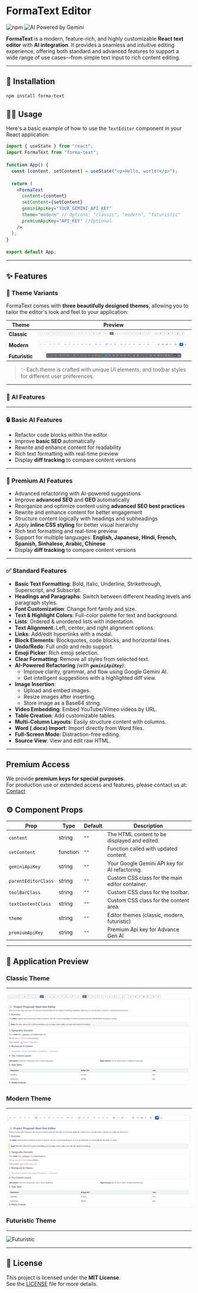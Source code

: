 # FormaText Editor
![npm](https://img.shields.io/npm/v/forma-text)
![AI Powered by Gemini](https://img.shields.io/badge/AI%20Powered%20by-Gemini-blue?logo=google)

**FormaText** is a modern, feature-rich, and highly customizable **React text editor** with **AI integration**. It provides a seamless and intuitive editing experience, offering both standard and advanced features to support a wide range of use cases—from simple text input to rich content editing.

---

## 🚀 Installation

```bash
npm install forma-text
```




## 🧑‍💻 Usage

Here's a basic example of how to use the `TextEditor` component in your React application:

```jsx
import { useState } from "react";
import FormaText from "forma-text";

function App() {
  const [content, setContent] = useState("<p>Hello, world!</p>");

  return (
    <FormaText
      content={content}
      setContent={setContent}
      geminiApiKey="YOUR_GEMINI_API_KEY"
      theme="modern" // Options: "classic", "modern", "futuristic"
      premiumApiKey="API_KEY" //Optional
    />
  );
}

export default App;
```

---

## ✨ Features


### 🎨 Theme Variants

FormaText comes with **three beautifully designed themes**, allowing you to tailor the editor's look and feel to your application:

| Theme          | Preview                                                                                               |
|----------------|--------------------------------------------------------------------------------------------------------|
| **Classic**    | ![Classic Theme](https://github.com/Sandaruwan-Jayasundara/public-assets/blob/main/classic.jpg)       |
|                |                                                                                                        |
| **Modern**     | ![Modern Theme](https://github.com/Sandaruwan-Jayasundara/public-assets/blob/main/modern.jpg)         |
|                |                                                                                                        |
| **Futuristic** | ![Futuristic Theme](https://github.com/Sandaruwan-Jayasundara/public-assets/blob/main/futuristic.jpg) |


> ✨ Each theme is crafted with unique UI elements, and toolbar styles for different user preferences.


---
### 🤖 AI Features

---

### 🔒 Basic AI Features
- Refactor code blocks within the editor
- Improve **basic SEO** automatically
- Rewrite and enhance content for readability
- Rich text formatting with real-time preview
- Display **diff tracking** to compare content versions

---

### 🔑 Premium AI Features
- Advanced refactoring with AI-powered suggestions
- Improve **advanced SEO** and **GEO** automatically
- Reorganize and optimize content using **advanced SEO best practices**
- Rewrite and enhance content for better engagement
- Structure content logically with headings and subheadings
- Apply **inline CSS styling** for better visual hierarchy
- Rich text formatting and real-time preview
- Support for multiple languages: **English, Japanese, Hindi, French, Spanish, Sinhalese, Arabic, Chinese**
- Display **diff tracking** to compare content versions

---

### ✅ Standard Features

- **Basic Text Formatting**: Bold, Italic, Underline, Strikethrough, Superscript, and Subscript.
- **Headings and Paragraphs**: Switch between different heading levels and paragraph styles.
- **Font Customization**: Change font family and size.
- **Text & Highlight Colors**: Full-color palette for text and background.
- **Lists**: Ordered & unordered lists with indentation.
- **Text Alignment**: Left, center, and right alignment options.
- **Links**: Add/edit hyperlinks with a modal.
- **Block Elements**: Blockquotes, code blocks, and horizontal lines.
- **Undo/Redo**: Full undo and redo support.
- **Emoji Picker**: Rich emoji selection.
- **Clear Formatting**: Remove all styles from selected text.
- **AI-Powered Refactoring** _(with **`geminiApiKey`**)_:
  - Improve clarity, grammar, and flow using Google Gemini AI.
  - Get intelligent suggestions with a highlighted diff view.
- **Image Insertion**:
  - Upload and embed images.
  - Resize images after inserting.
  - Store image as a Base64 string.
- **Video Embedding**: Embed YouTube/Vimeo videos by URL.
- **Table Creation**: Add customizable tables.
- **Multi-Column Layouts**: Easily structure content with columns.
- **Word (.docx) Import**: Import directly from Word files.
- **Full-Screen Mode**: Distraction-free editing.
- **Source View**: View and edit raw HTML.

---

## Premium Access

We provide **premium keys for special purposes**.  
For production use or extended access and features, please contact us at: [Contact](https://exivio.net/contact)


## ⚙️ Component Props

| Prop                | Type     | Default | Description                                     |
| ------------------- | -------- | ------- | ----------------------------------------------- |
| `content`           | string   | `""`    | The HTML content to be displayed and edited.    |
| `setContent`        | function | `""`    | Function called with updated content.           |
| `geminiApiKey`      | string   | `""`    | Your Google Gemini API key for AI refactoring.  |
| `parentEditorClass` | string   | `""`    | Custom CSS class for the main editor container. |
| `toolBarClass`      | string   | `""`    | Custom CSS class for the toolbar.               |
| `textContentClass`  | string   | `""`    | Custom CSS class for the content area.          |
| `theme`             | string   | `""`    | Editor themes (classic, modern, futuristic)     |
| `premiumApiKey`     | string   | `""`    | Premium Api key for Advance Gen AI    |

---

## 📄 Application Preview

### Classic Theme
---
![Classic](https://github.com/Sandaruwan-Jayasundara/public-assets/blob/main/classic.png)


### Modern Theme
---
![Modern](https://github.com/Sandaruwan-Jayasundara/public-assets/blob/main/modern.png)


### Futuristic Theme
---
![Futuristic](https://github.com/Sandaruwan-Jayasundara/public-assets/blob/main/futuristic.gif)

---


## 📄 License

This project is licensed under the **MIT License**.\
See the [LICENSE](https://github.com/Sandaruwan-Jayasundara/forma-text-public/blob/main/LICENSE) file for more details.
